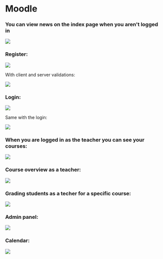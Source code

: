 <h1>Moodle</h1>

<h3>You can view news on the index page when you aren't logged in</h3>
<img src="https://i.imgur.com/nCGPt7j.png"/>

<h3>Register:</h3>
<img src="https://i.imgur.com/m0mY1az.png"/>
<p>With client and server validations:</p>
<img src="https://i.imgur.com/r0W6JSQ.png"/>

<h3>Login:</h3>
<img src="https://i.imgur.com/LAgUfb8.png"/>
<p>Same with the login:</p>
<img src="https://i.imgur.com/2Q20sO9.png"/>

<h3>When you are logged in as the teacher you can see your courses:</h3>
<img src="https://i.imgur.com/QU5asB1.png"/>

<h3>Course overview as a  teacher:</h3>
<img src="https://i.imgur.com/xc0IxwW.png"/>

<h3>Grading students as a techer for a specific course:</h3>
<img src="https://i.imgur.com/KsNjsXd.png"/>

<h3>Admin panel:</h3>
<img src="https://i.imgur.com/ztDa0oW.png"/>

<h3>Calendar:</h3>
<img src="https://i.imgur.com/QWL40mi.png"/>
